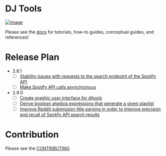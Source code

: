 # DJ Tools
[![image](https://img.shields.io/pypi/v/djtools.svg)](https://pypi.org/project/djtools/)

Please see the [docs](https://a-rich.github.io/DJ-Tools/) for tutorials, how-to guides, conceptual guides, and references!

# Release Plan
* 2.8.1
    - [ ] [Stability issues with requests to the search endpoint of the Spotify API](https://github.com/a-rich/DJ-Tools/issues/58)
    - [ ] [Make Spotify API calls asynchronous](https://github.com/a-rich/DJ-Tools/issues/38)
* 2.9.0
    - [ ] [Create graphic user interface for djtools](https://github.com/a-rich/DJ-Tools/issues/118)
    - [ ] [Derive boolean algebra expressions that generate a given playlist](https://github.com/a-rich/DJ-Tools/issues/106)
    - [ ] [Improve Reddit submission title parsing in order to improve precision and recall of Spotify API search results](https://github.com/a-rich/DJ-Tools/issues/59)

# Contribution
Please see the [CONTRIBUTING](CONTRIBUTING.md)

